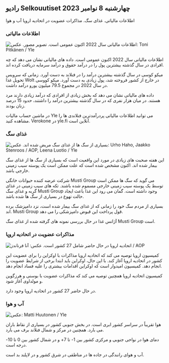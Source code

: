 ## رادیو Selkouutiset چهارشنبه 8 نوامبر 2023

اطلاعات مالیاتی. غذای سگ. مذاکرات عضویت در اتحادیه اروپا آب و هوا

### اطلاعات مالیاتی

![اطلاعات مالیاتی سال 2022 اکنون عمومی است. تصویر مصور. عکس: Toni Pitkänen / Yle](https://images.cdn.yle.fi/image/upload/c_crop,h_2628,w_4672,x_747,y_536/ar_1.7777777777777777,c_fill_1_70,c_fill_1_70,g_70,c_fill_1_70,g_70,dq_auto:eco/f_auto/fl_lossy/v1692260664/39-115812464ddd8da1ad5a)

اطلاعات مالیاتی سال 2022 اکنون عمومی است. داده های مالیاتی نشان می دهد که چه افرادی در سال گذشته بیشترین پول را در درآمد حقوق و درآمد سرمایه دریافت کرده اند.

میکو کوسی در سال گذشته بیشترین درآمد را در فنلاند به دست آورد. زمانی که سرویس تحویل غذا Wolt در خارج از کشور فروخته شد، پول زیادی به دست آورد. میکو کووسی در سال 2022 در مجموع 79.5 میلیون یورو درآمد داشت.

داده های مالیاتی نشان می دهد که بخش زیادی از افرادی که درآمد زیادی دارند مرد هستند. در میان هزار نفری که در سال گذشته بیشترین درآمد را داشتند، حدود 15 درصد زنان بودند.

در ماشین حساب مالیات Yle می توانید اطلاعات مالیاتی پردرآمدترین فنلاندی ها را مشاهده کنید. Verokone در yle.fi آنلاین است.

### غذای سگ

![بسیاری از سگ ها از غذای سگ مریض شده اند. عکس: Urho Haho, Jaakko Stenroos / AOP, Leena Luotio / Yle](https://images.cdn.yle.fi/image/upload/c_crop,h_1080,w_1919,x_0,y_0/ar_1.7777777777777777,ch_675,w_1200/dpr_1.0/q_auto:eco/f_auto/fl_lossy/v1699386970/39-11965956548f484ed3bb)

این هفته صحبت های زیادی در مورد این واقعیت است که بسیاری از سگ ها از غذای سگ بیمار شده اند. اکنون مشخص شده است که علت ممکن است یک پوسته سیب زمینی خارجی باشد.

شرکت عرضه کننده حیوانات خانگی Musti Group می گوید که سگ ها ممکن است توسط یک پوسته سیب زمینی خارجی مسموم شده باشند. تکه های سیب زمینی در غذای گربه و غذای سگ Musti Group وجود داشته است. گمان می رود این غذا باعث ایجاد حالت تهوع در بسیاری از سگ ها شده باشد.

بسیاری از مردم سگ خود را زمانی که از غذای سگ بیمار شده است، نزد دامپزشک برده اند. Musti Group قول پرداخت این قبوض دامپزشکی را می دهد.

آژانس غذا در حال بررسی نمونه های گرفته شده از غذای سگ Musti Group است.

### مذاکرات عضویت در اتحادیه اروپا

![اتحادیه اروپا در حال حاضر شامل 27 کشور است. عکس: آنا فرناندز / AOP](https://images.cdn.yle.fi/image/upload/c_crop,h_2394,w_4256,x_0,y_419/ar_1.7777777777777777,c_fill,g_faces,h_120,h_1200q_auto:eco/f_auto/fl_lossy/v1632407032/39-857648614c8a7c923f2)

کمیسیون اروپا توصیه می کند که اتحادیه اروپا مذاکرات با اوکراین را برای عضویت این کشور در اتحادیه اروپا آغاز کند. با این حال، اوکراین باید ابتدا برخی از شرایط عضویت را انجام دهد. کمیسیون امیدوار است که اوکراین اقدامات بیشتری را علیه فساد انجام دهد.

کمیسیون اتحادیه اروپا همچنین توصیه می کند که مذاکرات عضویت با بوسنی و هرزگوین و مولداوی آغاز شود.

در حال حاضر 27 کشور در اتحادیه اروپا وجود دارد.

### آب و هوا

![ عکس: Matti Huutonen / Yle](https://images.cdn.yle.fi/image/upload/c_crop,h_1080,w_1919,x_0,y_0/ar_1.7777777777777777,c_fill,g_5,w_21,g_5,w_210/q_auto:eco/f_auto/fl_lossy/v1699449326/39-1197700654b89b86284a)

هوا تقریباً در سراسر کشور ابری است. در بخش جنوبی کشور در بسیاری از نقاط باران می بارد. همچنین در مرکز و شمال فنلاند برف می بارد.

دمای هوا در نواحی جنوبی و مرکزی کشور بین 1- تا 7+ و در شمال کشور بین 0 تا 10- درجه است.

آب و هوای رانندگی در جاده ها در مناطقی در شرق کشور و در لاپلند بد است.